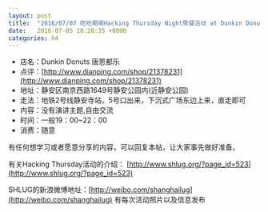 ```yaml
---
layout: post
title:  "2016/07/07 吃吃喝喝Hacking Thursday Night聚餐活动 at Dunkin Donuts"
date:   2016-07-05 18:28:35 +0800
categories: h4
---
```

- 店名：Dunkin Donuts 唐恩都乐
- 点评：[http://www.dianping.com/shop/21378231](http://www.dianping.com/shop/21378231)
- 地址：静安区南京西路1649号静安公园内(近静安公园)
- 走法：地铁2号线静安寺站，5号口出来，下沉式广场东边上来，直走即可
- 内容：没有演讲主题,自由交流
- 时间：一般19：00~22：00
- 消费：随意

有任何想学习或者愿意分享的内容，可以回复本帖，让大家事先做好准备。

有关Hacking Thursday活动的介绍：
[http://www.shlug.org/?page_id=523](http://www.shlug.org/?page_id=523)

SHLUG的新浪微博地址：[http://weibo.com/shanghailug](http://weibo.com/shanghailug) 有每次活动照片以及信息发布

